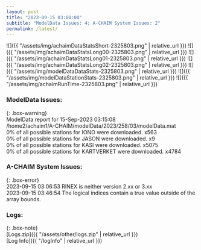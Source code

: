 ```yaml
---
layout: post
title: "2023-09-15 03:00:00"
subtitle: "ModelData Issues: 4; A-CHAIM System Issues: 2"
permalink: /latest/
---
```


![]({{ "/assets/img/achaimDataStatsShort-2325803.png" | relative_url }})
![]({{ "/assets/img/achaimDataStatsLong00-2325803.png" | relative_url }})
![]({{ "/assets/img/achaimDataStatsLong01-2325803.png" | relative_url }})
![]({{ "/assets/img/achaimDataStatsLong02-2325803.png" | relative_url }})
![]({{ "/assets/img/modelDataDataStats-2325803.png" | relative_url }})
![]({{ "/assets/img/modelDataStationStats-2325803.png" | relative_url }})
![]({{ "/assets/img/achaimRunTime-2325803.png" | relative_url }})


### ModelData Issues:  
  
{: .box-warning}  
 ModelData report for 15-Sep-2023 03:15:08   
 /home2/achaim1/A-CHAIM/modelData/2023/258/03/modelData.mat   
 0% of all possible stations for IONO were downloaded. x563   
 0% of all possible stations for JASON were downloaded. x9   
 0% of all possible stations for KASI were downloaded. x5075   
 0% of all possible stations for KARTVERKET were downloaded. x4784   
  
### A-CHAIM System Issues:  
  
{: .box-error}  
2023-09-15 03:06:53 RINEX is neither version 2.xx or 3.xx  
2023-09-15 03:46:54 The logical indices contain a true value outside of the array bounds.  

### Logs:  
  
{: .box-note}  
[Logs.zip]({{ "/assets/other/logs.zip" | relative_url }})  
[Log Info]({{ "/logInfo" | relative_url }})  
